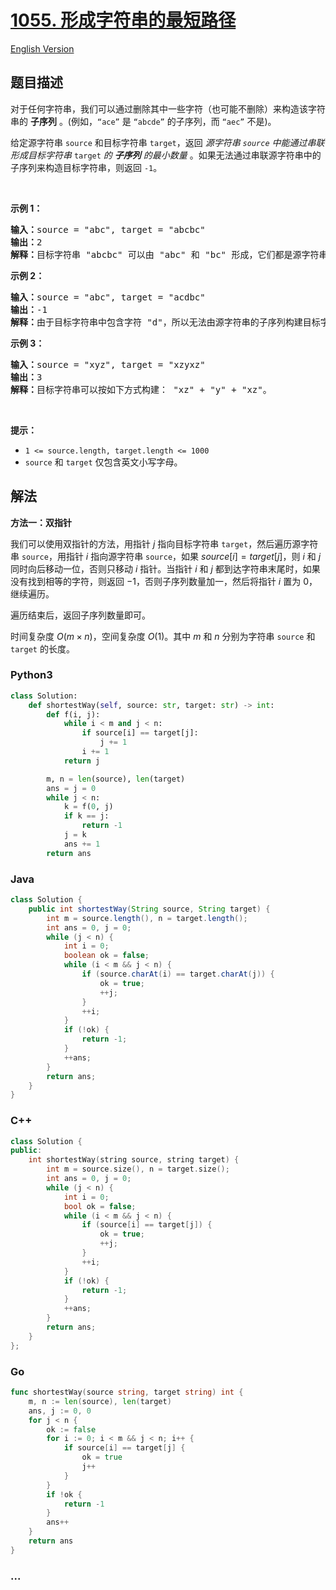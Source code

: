 # [1055. 形成字符串的最短路径](https://leetcode.cn/problems/shortest-way-to-form-string)

[English Version](/solution/1000-1099/1055.Shortest%20Way%20to%20Form%20String/README_EN.md)

## 题目描述

<!-- 这里写题目描述 -->

<p>对于任何字符串，我们可以通过删除其中一些字符（也可能不删除）来构造该字符串的 <strong>子序列</strong> 。(例如，<code>“ace”</code>&nbsp;是 <code>“abcde”</code> 的子序列，而 <code>“aec”</code> 不是)。</p>

<p>给定源字符串&nbsp;<code>source</code> 和目标字符串&nbsp;<code>target</code>，返回 <em>源字符串&nbsp;<code>source</code>&nbsp;中能通过串联形成目标字符串&nbsp;</em><code>target</code>&nbsp;<em>的 <strong>子序列</strong> 的最小数量&nbsp;</em>。如果无法通过串联源字符串中的子序列来构造目标字符串，则返回&nbsp;<code>-1</code>。</p>

<p>&nbsp;</p>

<p><strong>示例 1：</strong></p>

<pre>
<strong>输入：</strong>source = "abc", target = "abcbc"
<strong>输出：</strong>2
<strong>解释：</strong>目标字符串 "abcbc" 可以由 "abc" 和 "bc" 形成，它们都是源字符串 "abc" 的子序列。
</pre>

<p><strong>示例 2：</strong></p>

<pre>
<strong>输入：</strong>source = "abc", target = "acdbc"
<strong>输出：</strong>-1
<strong>解释：</strong>由于目标字符串中包含字符 "d"，所以无法由源字符串的子序列构建目标字符串。
</pre>

<p><strong>示例 3：</strong></p>

<pre>
<strong>输入：</strong>source = "xyz", target = "xzyxz"
<strong>输出：</strong>3
<strong>解释：</strong>目标字符串可以按如下方式构建： "xz" + "y" + "xz"。
</pre>

<p>&nbsp;</p>

<p><strong>提示：</strong></p>

<ul>
	<li><code>1 &lt;= source.length, target.length &lt;= 1000</code></li>
	<li><code>source</code> 和&nbsp;<code>target</code>&nbsp;仅包含英文小写字母。</li>
</ul>

## 解法

<!-- 这里可写通用的实现逻辑 -->

**方法一：双指针**

我们可以使用双指针的方法，用指针 $j$ 指向目标字符串 `target`，然后遍历源字符串 `source`，用指针 $i$ 指向源字符串 `source`，如果 $source[i] = target[j]$，则 $i$ 和 $j$ 同时向后移动一位，否则只移动 $i$ 指针。当指针 $i$ 和 $j$ 都到达字符串末尾时，如果没有找到相等的字符，则返回 $-1$，否则子序列数量加一，然后将指针 $i$ 置为 $0$，继续遍历。

遍历结束后，返回子序列数量即可。

时间复杂度 $O(m \times n)$，空间复杂度 $O(1)$。其中 $m$ 和 $n$ 分别为字符串 `source` 和 `target` 的长度。

<!-- tabs:start -->

### **Python3**

<!-- 这里可写当前语言的特殊实现逻辑 -->

```python
class Solution:
    def shortestWay(self, source: str, target: str) -> int:
        def f(i, j):
            while i < m and j < n:
                if source[i] == target[j]:
                    j += 1
                i += 1
            return j

        m, n = len(source), len(target)
        ans = j = 0
        while j < n:
            k = f(0, j)
            if k == j:
                return -1
            j = k
            ans += 1
        return ans
```

### **Java**

<!-- 这里可写当前语言的特殊实现逻辑 -->

```java
class Solution {
    public int shortestWay(String source, String target) {
        int m = source.length(), n = target.length();
        int ans = 0, j = 0;
        while (j < n) {
            int i = 0;
            boolean ok = false;
            while (i < m && j < n) {
                if (source.charAt(i) == target.charAt(j)) {
                    ok = true;
                    ++j;
                }
                ++i;
            }
            if (!ok) {
                return -1;
            }
            ++ans;
        }
        return ans;
    }
}
```

### **C++**

```cpp
class Solution {
public:
    int shortestWay(string source, string target) {
        int m = source.size(), n = target.size();
        int ans = 0, j = 0;
        while (j < n) {
            int i = 0;
            bool ok = false;
            while (i < m && j < n) {
                if (source[i] == target[j]) {
                    ok = true;
                    ++j;
                }
                ++i;
            }
            if (!ok) {
                return -1;
            }
            ++ans;
        }
        return ans;
    }
};
```

### **Go**

```go
func shortestWay(source string, target string) int {
	m, n := len(source), len(target)
	ans, j := 0, 0
	for j < n {
		ok := false
		for i := 0; i < m && j < n; i++ {
			if source[i] == target[j] {
				ok = true
				j++
			}
		}
		if !ok {
			return -1
		}
		ans++
	}
	return ans
}
```

### **...**

```

```

<!-- tabs:end -->
